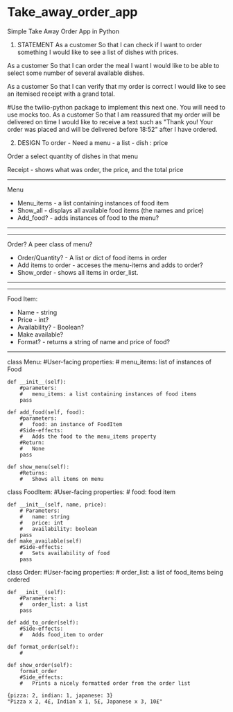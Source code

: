 # Take_away_order_app
Simple Take Away Order App in Python
1. STATEMENT 
As a customer
So that I can check if I want to order something
I would like to see a list of dishes with prices.

As a customer
So that I can order the meal I want
I would like to be able to select some number of several available dishes.

As a customer
So that I can verify that my order is correct
I would like to see an itemised receipt with a grand total.

#Use the twilio-python package to implement this next one. You will need to use mocks too.
As a customer
So that I am reassured that my order will be delivered on time
I would like to receive a text such as "Thank you! Your order was placed and will be delivered before 18:52" after I have ordered.

2. DESIGN
To order - Need a menu - a list - dish : price

Order a select quantity of dishes in that menu

Receipt - shows what was order, the price, and the total price

---------------------------------------------------------------------
Menu
- Menu_items - a list containing instances of food item
- Show_all - displays all available food items (the names and price)
- Add_food? - adds instances of food to the menu?
---------------------------------------------------------------------

---------------------------------------------------------------------
Order? A peer class of menu?
- Order/Quantity? - A list or dict of food items in order
- Add items to order - acceses the menu-items and adds to order?
- Show_order - shows all items in order_list. 
---------------------------------------------------------------------

---------------------------------------------------------------------
Food Item:
- Name - string 
- Price - int?
- Availability? - Boolean?
- Make available?
- Format? - returns a string of name and price of food?
---------------------------------------------------------------------

class Menu:
    #User-facing properties:
    #   menu_items: list of instances of Food

    def __init__(self):
        #parameters:
        #   menu_items: a list containing instances of food items
        pass

    def add_food(self, food):
        #parameters:
        #   food: an instance of FoodItem
        #Side-effects:
        #   Adds the food to the menu_items property
        #Return:
        #   None
        pass
    
    def show_menu(self):
        #Returns:
        #   Shows all items on menu

class FoodItem:
    #User-facing properties:
    #   food: food item

    def __init__(self, name, price):
        # Parameters:
        #   name: string
        #   price: int
        #   availability: boolean
        pass
    def make_available(self)
        #Side-effects:
        #   Sets availability of food
        pass

class Order:
    #User-facing properties:
    # order_list: a list of food_items being ordered

    def __init__(self):
        #Parameters:
        #   order_list: a list
        pass

    def add_to_order(self):
        #Side-effects:
        #   Adds food_item to order

    def format_order(self):
        #

    def show_order(self):
        format_order
        #Side_effects:
        #   Prints a nicely formatted order from the order list

    {pizza: 2, indian: 1, japanese: 3}
    "Pizza x 2, 4£, Indian x 1, 5£, Japanese x 3, 10£"
